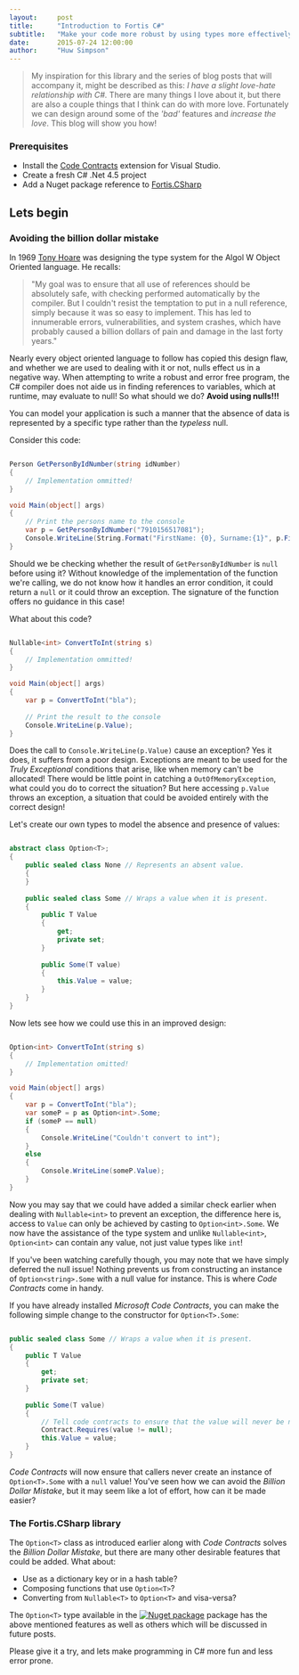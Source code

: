 ```yaml
---
layout:     post
title:      "Introduction to Fortis C#"
subtitle:   "Make your code more robust by using types more effectively"
date:       2015-07-24 12:00:00
author:     "Huw Simpson"
---
```


> My inspiration for this library and the series of blog posts that will accompany it, might be described as this: *I have a slight love-hate relationship with C#.* There are many things I love about it, but there are also a couple things that I think can do with more love. Fortunately we can design around some of the *'bad'* features and *increase the love*. This blog will show you how!

### Prerequisites
* Install the [Code Contracts](https://visualstudiogallery.msdn.microsoft.com/1ec7db13-3363-46c9-851f-1ce455f66970) extension for Visual Studio.
* Create a fresh C# .Net 4.5 project
* Add a Nuget package reference to [Fortis.CSharp](https://www.nuget.org/packages/Fortis.CSharp)

## Lets begin

### Avoiding the billion dollar mistake
In 1969 [Tony Hoare](https://en.wikipedia.org/wiki/Tony_Hoare) was designing the type system for the Algol W Object Oriented language. He recalls: 
> "My goal was to ensure that all use of references should be absolutely safe, with checking performed automatically by the compiler. But I couldn't resist the temptation to put in a null reference, simply because it was so easy to implement. This has led to innumerable errors, vulnerabilities, and system crashes, which have probably caused a billion dollars of pain and damage in the last forty years."

Nearly every object oriented language to follow has copied this design flaw, and whether we are used to dealing with it or not, nulls effect us in a negative way. When attempting to write a robust and error free program, the C# compiler does not aide us in finding references to variables, which at runtime, may evaluate to null! So what should we do? __Avoid using nulls!!!__

You can model your application is such a manner that the absence of data is represented by a specific type rather than the *typeless* null.

Consider this code:

```csharp

Person GetPersonByIdNumber(string idNumber)
{
    // Implementation ommitted!
}

void Main(object[] args)
{
    // Print the persons name to the console
    var p = GetPersonByIdNumber("7910156517081");
    Console.WriteLine(String.Format("FirstName: {0}, Surname:{1}", p.FirstName, p.Surname);
}
```

Should we be checking whether the result of `GetPersonByIdNumber` is `null` before using it? Without knowledge of the implementation of the function we're calling, we do not know how it handles an error condition, it could return a `null` or it could throw an exception. The signature of the function offers no guidance in this case!

What about this code?

```csharp

Nullable<int> ConvertToInt(string s)
{
	// Implementation ommitted!
}

void Main(object[] args)
{
    var p = ConvertToInt("bla");
    
    // Print the result to the console
    Console.WriteLine(p.Value);
}
```

Does the call to `Console.WriteLine(p.Value)` cause an exception? Yes it does, it suffers from a poor design. Exceptions are meant to be used for the *Truly Exceptional* conditions that arise, like when memory can't be allocated! There would be little point in catching a `OutOfMemoryException`, what could you do to correct the situation? But here accessing `p.Value` throws an exception, a situation that could be avoided entirely with the correct design!

Let's create our own types to model the absence and presence of values:

```csharp

abstract class Option<T>;
{
	public sealed class None // Represents an absent value.
    {
    }
    
    public sealed class Some // Wraps a value when it is present.
    {
    	public T Value
        {
        	get;
            private set;
        }
        
        public Some(T value)
        {
        	this.Value = value;
        }
    }
}
```

Now lets see how we could use this in an improved design:

```csharp

Option<int> ConvertToInt(string s)
{
	// Implementation omitted!
}

void Main(object[] args)
{
    var p = ConvertToInt("bla");
  	var someP = p as Option<int>.Some;
    if (someP == null)
    {
    	Console.WriteLine("Couldn't convert to int");
    }
    else 
    {
    	Console.WriteLine(someP.Value);
    }
}
```

Now you may say that we could have added a similar check earlier when dealing with `Nullable<int>` to prevent an exception, the difference here is, access to `Value` can only be achieved by casting to `Option<int>.Some`. We now have the assistance of the type system and unlike `Nullable<int>`, `Option<int>` can contain any value, not just value types like `int`!

If you've been watching carefully though, you may note that we have simply deferred the null issue! Nothing prevents us from constructing an instance of `Option<string>.Some` with a null value for instance. This is where *Code Contracts* come in handy.

If you have already installed *Microsoft Code Contracts*, you can make the following simple change to the constructor for `Option<T>.Some`:

```csharp

public sealed class Some // Wraps a value when it is present.
{
	public T Value
    {
    	get;
        private set;
    }
        
    public Some(T value)
    {
      	// Tell code contracts to ensure that the value will never be null!
       	Contract.Requires(value != null); 
       	this.Value = value;
    }
}
```

*Code Contracts* will now ensure that callers never create an instance of `Option<T>.Some` with a `null` value! You've seen how we can avoid the *Billion Dollar Mistake*, but it may seem like a lot of effort, how can it be made easier?

### The Fortis.CSharp library
The `Option<T>` class as introduced earlier along with *Code Contracts* solves the *Billion Dollar Mistake*, but there are many other desirable features that could be added. What about:

* Use as a dictionary key or in a hash table?
* Composing functions that use `Option<T>`?
* Converting from `Nullable<T>` to `Option<T>` and visa-versa?

The `Option<T>` type available in the [![Nuget package](https://img.shields.io/badge/nuget-Fortis%20C%23-blue.svg)](https://www.nuget.org/packages/Fortis.CSharp) package has the above mentioned features as well as others which will be discussed in future posts.

Please give it a try, and lets make programming in C# more fun and less error prone.


